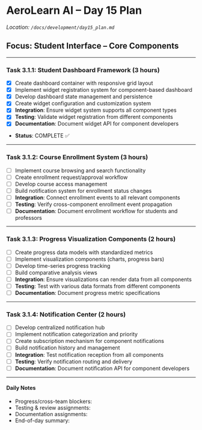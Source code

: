 # AeroLearn AI – Day 15 Plan
*Location: `/docs/development/day15_plan.md`*

## Focus: Student Interface – Core Components

---

### Task 3.1.1: Student Dashboard Framework (3 hours)
- [x] Create dashboard container with responsive grid layout
- [x] Implement widget registration system for component-based dashboard
- [x] Develop dashboard state management and persistence
- [x] Create widget configuration and customization system
- [x] **Integration**: Ensure widget system supports all component types
- [x] **Testing**: Validate widget registration from different components
- [x] **Documentation**: Document widget API for component developers
- **Status**: COMPLETE ✅

---

### Task 3.1.2: Course Enrollment System (3 hours)
- [ ] Implement course browsing and search functionality
- [ ] Create enrollment request/approval workflow
- [ ] Develop course access management
- [ ] Build notification system for enrollment status changes
- [ ] **Integration**: Connect enrollment events to all relevant components
- [ ] **Testing**: Verify cross-component enrollment event propagation
- [ ] **Documentation**: Document enrollment workflow for students and professors

---

### Task 3.1.3: Progress Visualization Components (2 hours)
- [ ] Create progress data models with standardized metrics
- [ ] Implement visualization components (charts, progress bars)
- [ ] Develop time-series progress tracking
- [ ] Build comparative analysis views
- [ ] **Integration**: Ensure visualizations can render data from all components
- [ ] **Testing**: Test with various data formats from different components
- [ ] **Documentation**: Document progress metric specifications

---

### Task 3.1.4: Notification Center (2 hours)
- [ ] Develop centralized notification hub
- [ ] Implement notification categorization and priority
- [ ] Create subscription mechanism for component notifications
- [ ] Build notification history and management
- [ ] **Integration**: Test notification reception from all components
- [ ] **Testing**: Verify notification routing and delivery
- [ ] **Documentation**: Document notification API for component developers

---

#### Daily Notes
- Progress/cross-team blockers:
- Testing & review assignments:
- Documentation assignments:
- End-of-day summary:
